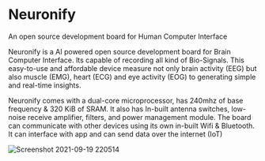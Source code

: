 # Neuronify
An open source development board for Human Computer Interface

Neuronify is a AI powered open source development board for Brain Computer Interface. Its capable of recording all kind of Bio-Signals. This easy-to-use and affordable device measure not only brain activity (EEG) but also muscle (EMG), heart (ECG) and eye activity (EOG) to generating simple and real-time insights.

Neuronify comes with a dual-core microprocessor, has 240mhz of base frequency & 320 KiB of SRAM. It also has In-built antenna switches, low-noise receive amplifier, filters, and power management module. The board can communicate with other devices using its own in-built Wifi & Bluetooth. It can interface with app and can send data over the internet (IoT) 
   
  

![Screenshot 2021-09-19 220514](https://user-images.githubusercontent.com/98712792/222271132-cb8772ab-f7b0-4512-a6e9-3737578c9352.jpg)
